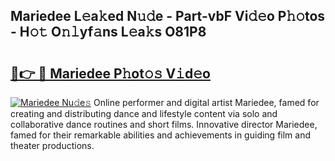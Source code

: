 ## Mariedee L𝚎a𝚔ed N𝚞𝚍e - Part-vbF Vi𝚍𝚎o P𝚑𝚘tos - H𝚘𝚝 O𝚗𝚕yf𝚊ns L𝚎a𝚔s O81P8

# <h2><a href="http://kfc632.oniu.top/?m=Mariedee">🔗👉 🔴 Mariedee P𝚑ot𝚘𝚜 V𝚒d𝚎o</a></h2>

[![Mariedee Nu𝚍e𝚜](https://i.imgur.com/0qMVB7G.gif)](http://kfc632.oniu.top/?m=Mariedee)
Online performer and digital artist Mariedee, famed for creating and distributing dance and lifestyle content via solo and collaborative dance routines and short films. Innovative director Mariedee, famed for their remarkable abilities and achievements in guiding film and theater productions.  
